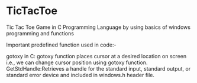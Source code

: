 # TicTacToe
Tic Tac Toe Game in C Programming Language by using basics of windows programming and functions

Important predefined function used in code:-


gotoxy in C: gotoxy function places cursor at a desired location on screen i.e., we can change cursor position using gotoxy function.
GetStdHandle:Retrieves a handle for the standard input, standard output, or standard error device and included in windows.h header file.
